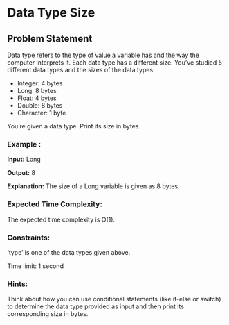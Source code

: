 # Data Type Size

## Problem Statement

Data type refers to the type of value a variable has and the way the computer interprets it. Each data type has a different size. You’ve studied 5 different data types and the sizes of the data types:

- Integer: 4 bytes
- Long: 8 bytes
- Float: 4 bytes
- Double: 8 bytes
- Character: 1 byte

You’re given a data type. Print its size in bytes.

### Example :

**Input:** Long

**Output:** 8

**Explanation:** The size of a Long variable is given as 8 bytes.

### Expected Time Complexity:

The expected time complexity is O(1).

### Constraints:

‘type’ is one of the data types given above.

Time limit: 1 second

### Hints:

Think about how you can use conditional statements (like if-else or switch) to determine the data type provided as input and then print its corresponding size in bytes.

